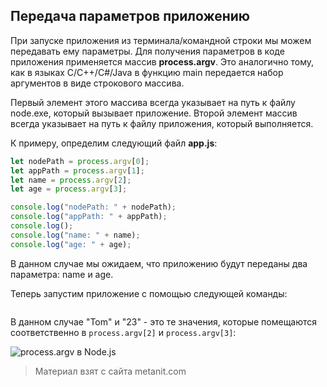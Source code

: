 ## Передача параметров приложению

При запуске приложения из терминала/командной строки мы можем передавать ему параметры. Для получения параметров в коде приложения применяется массив **process.argv**. Это аналогично тому, как в языках C/C++/C#/Java в функцию main передается набор аргументов в виде строкового массива.

Первый элемент этого массива всегда указывает на путь к файлу node.exe, который вызывает приложение. Второй элемент массив всегда указывает на путь к файлу приложения, который выполняется.

К примеру, определим следующий файл **app.js**:

```js
let nodePath = process.argv[0];
let appPath = process.argv[1];
let name = process.argv[2];
let age = process.argv[3];

console.log("nodePath: " + nodePath);
console.log("appPath: " + appPath);
console.log();
console.log("name: " + name);
console.log("age: " + age);
```

В данном случае мы ожидаем, что приложению будут переданы два параметра: name и age.

Теперь запустим приложение с помощью следующей команды:

```

```

В данном случае "Tom" и "23" - это те значения, которые помещаются соответственно в `process.argv[2]` и `process.argv[3]`:

![process.argv в Node.js](https://metanit.com/web/nodejs/pics/2.13.png)


> Материал взят с сайта metanit.com
